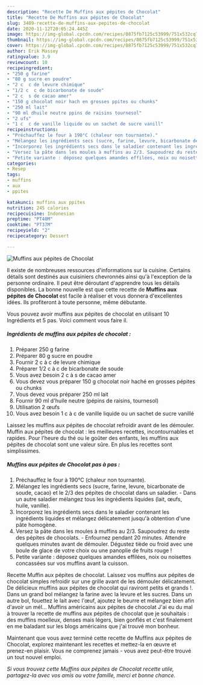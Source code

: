 ```yaml
---
description: "Recette De Muffins aux pépites de Chocolat"
title: "Recette De Muffins aux pépites de Chocolat"
slug: 3409-recette-de-muffins-aux-pepites-de-chocolat
date: 2020-11-12T20:05:24.445Z
image: https://img-global.cpcdn.com/recipes/0875fb7125c53999/751x532cq70/muffins-aux-pepites-de-chocolat-photo-principale-de-la-recette.jpg
thumbnail: https://img-global.cpcdn.com/recipes/0875fb7125c53999/751x532cq70/muffins-aux-pepites-de-chocolat-photo-principale-de-la-recette.jpg
cover: https://img-global.cpcdn.com/recipes/0875fb7125c53999/751x532cq70/muffins-aux-pepites-de-chocolat-photo-principale-de-la-recette.jpg
author: Erik Massey
ratingvalue: 3.9
reviewcount: 10
recipeingredient:
- "250 g farine"
- "80 g sucre en poudre"
- "2 c  c de levure chimique"
- "1/2 c  c de bicarbonate de soude"
- "2 c  s de cacao amer"
- "150 g chocolat noir hach en grosses ppites ou chunks"
- "250 ml lait"
- "90 ml dhuile neutre ppins de raisins tournesol"
- "2 ufs"
- "1 c  c de vanille liquide ou un sachet de sucre vanill"
recipeinstructions:
- "Préchauffez le four à 190°C (chaleur non tournante)."
- "Mélangez les ingrédients secs (sucre, farine, levure, bicarbonate de soude, cacao) et le 2/3 des pépites de chocolat dans un saladier. Dans un autre saladier mélangez tous les ingrédients liquides (lait, œufs, huile, vanille)."
- "Incorporez les ingrédients secs dans le saladier contenant les ingrédients liquides et mélangez délicatement jusqu&#39;à obtention d&#39;une pâte homogène."
- "Versez la pâte dans les moules à muffins au 2/3. Saupoudrez du reste des pépites de chocolats. Enfournez pendant 20 minutes. Attendre quelques minutes avant de démouler. Dégustez tiède ou froid avec une boule de glace de votre choix ou une panoplie de fruits rouge !"
- "Petite variante : déposez quelques amandes effilées, noix ou noisettes concassées sur vos muffins avant la cuisson."
categories:
- Resep
tags:
- muffins
- aux
- ppites

katakunci: muffins aux ppites 
nutrition: 245 calories
recipecuisine: Indonesian
preptime: "PT40M"
cooktime: "PT37M"
recipeyield: "2"
recipecategory: Dessert

---
```



![Muffins aux pépites de Chocolat](https://img-global.cpcdn.com/recipes/0875fb7125c53999/751x532cq70/muffins-aux-pepites-de-chocolat-photo-principale-de-la-recette.jpg)

Il existe de nombreuses ressources d'informations sur la cuisine. Certains détails sont destinés aux cuisiniers chevronnés ainsi qu'à l'exception de la personne ordinaire. Il peut être déroutant d'apprendre tous les détails disponibles. La bonne nouvelle est que cette recette de <strong> Muffins aux pépites de Chocolat </strong> est facile à réaliser et vous donnera d'excellentes idées. Ils profiteront à toute personne, même débutante.

<!--inarticleads1-->

Vous pouvez avoir muffins aux pépites de chocolat en utilisant 10 Ingrédients et 5 pas. Voici comment vous faire il.

##### Ingrédients de muffins aux pépites de chocolat :

1. Préparer 250 g farine
1. Préparer 80 g sucre en poudre
1. Fournir 2 c à c de levure chimique
1. Préparer 1/2 c à c de bicarbonate de soude
1. Vous avez besoin 2 c à s de cacao amer
1. Vous devez vous préparer 150 g chocolat noir haché en grosses pépites ou chunks
1. Vous devez vous préparer 250 ml lait
1. Fournir 90 ml d&#39;huile neutre (pépins de raisins, tournesol)
1. Utilisation 2 œufs
1. Vous avez besoin 1 c à c de vanille liquide ou un sachet de sucre vanillé


Laissez les muffins aux pépites de chocolat refroidir avant de les démouler. Muffin aux pépites de chocolat : les meilleures recettes, incontournables et rapides. Pour l&#39;heure du thé ou le goûter des enfants, les muffins aux pépites de chocolat sont une valeur sûre. En plus les recettes sont simplissimes. 

<!--inarticleads2-->

##### Muffins aux pépites de Chocolat pas à pas :

1. Préchauffez le four à 190°C (chaleur non tournante).
1. Mélangez les ingrédients secs (sucre, farine, levure, bicarbonate de soude, cacao) et le 2/3 des pépites de chocolat dans un saladier. - Dans un autre saladier mélangez tous les ingrédients liquides (lait, œufs, huile, vanille).
1. Incorporez les ingrédients secs dans le saladier contenant les ingrédients liquides et mélangez délicatement jusqu&#39;à obtention d&#39;une pâte homogène.
1. Versez la pâte dans les moules à muffins au 2/3. Saupoudrez du reste des pépites de chocolats. - Enfournez pendant 20 minutes. Attendre quelques minutes avant de démouler. Dégustez tiède ou froid avec une boule de glace de votre choix ou une panoplie de fruits rouge !
1. Petite variante : déposez quelques amandes effilées, noix ou noisettes concassées sur vos muffins avant la cuisson.


Recette Muffin aux pépites de chocolat. Laissez vos muffins aux pépites de chocolat simples refroidir sur une grille avant de les démouler délicatement. De délicieux muffins aux pépites de chocolat qui raviront petits et grands !. Dans un grand bol mélangez la farine avec la levure et les sucres. Dans un autre bol, fouettez le lait avec l&#39;œuf, ajoutez le beurre et mélangez bien afin d&#39;avoir un mél… Muffins américains aux pépites de chocolat J&#39;ai eu du mal à trouver la recette de muffins aux pépites de chocolat que je souhaitais : des muffins moelleux, denses mais légers, bien gonflés et c&#39;est finalement en me baladant sur les blogs américains que j&#39;ai trouvé mon bonheur. 

<!--inarticleads1-->

<p>
Maintenant que vous avez terminé cette recette de Muffins aux pépites de Chocolat, explorez maintenant les recettes et mettez-la en œuvre et prenez-en plaisir. Vous ne comprenez jamais - vous avez peut-être trouvé un tout nouvel emploi.
</p>

<p>
<i>Si vous trouvez cette Muffins aux pépites de Chocolat recette utile, partagez-la avec vos amis ou votre famille, merci et bonne chance.</i>
</p>
